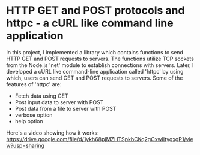 # HTTP GET and POST protocols and httpc - a cURL like command line application

In this project, I implemented a library which contains functions to send HTTP GET and POST requests to servers. The functions utilize TCP sockets from the Node.js 'net' module to establish connections with servers. Later, I developed a cURL like command-line application called 'httpc' by using which, users can send GET and POST requests to servers. Some of the features of 'httpc' are:

  - Fetch data using GET
  - Post input data to server with POST
  - Post data from a file to server with POST
  - verbose option
  - help option

Here's a video showing how it works: https://drive.google.com/file/d/1ykh68pjMZHTSpkbCKq2gCxwlItygxgP1/view?usp=sharing
